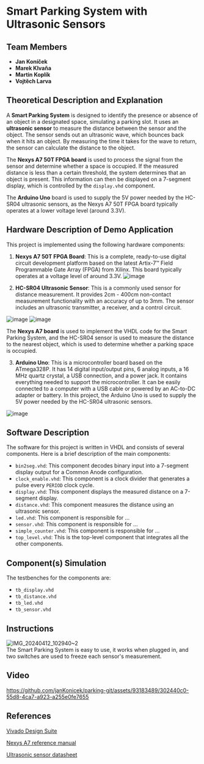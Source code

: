 # Smart Parking System with Ultrasonic Sensors

## Team Members
- **Jan Koníček**
- **Marek Klvaňa**
- **Martin Koplík**
- **Vojtěch Larva**

## Theoretical Description and Explanation
A **Smart Parking System** is designed to identify the presence or absence of an object in a designated space, simulating a parking slot. It uses an **ultrasonic sensor** to measure the distance between the sensor and the object. The sensor sends out an ultrasonic wave, which bounces back when it hits an object. By measuring the time it takes for the wave to return, the sensor can calculate the distance to the object.

The **Nexys A7 50T FPGA board** is used to process the signal from the sensor and determine whether a space is occupied. If the measured distance is less than a certain threshold, the system determines that an object is present. This information can then be displayed on a 7-segment display, which is controlled by the `display.vhd` component.

The **Arduino Uno** board is used to supply the 5V power needed by the HC-SR04 ultrasonic sensors, as the Nexys A7 50T FPGA board typically operates at a lower voltage level (around 3.3V).

## Hardware Description of Demo Application

This project is implemented using the following hardware components:

1. **Nexys A7 50T FPGA Board**: This is a complete, ready-to-use digital circuit development platform based on the latest Artix-7™ Field Programmable Gate Array (FPGA) from Xilinx. This board typically operates at a voltage level of around 3.3V.
![image](https://github.com/janKonicek/parking-git/assets/93183489/cbf24484-7c8d-4d5f-881c-a81818e93501)

2. **HC-SR04 Ultrasonic Sensor**: This is a commonly used sensor for distance measurement. It provides 2cm - 400cm non-contact measurement functionality with an accuracy of up to 3mm. The sensor includes an ultrasonic transmitter, a receiver, and a control circuit.

![image](https://github.com/janKonicek/parking-git/assets/93183489/2e5aff0d-3f97-40c2-8d31-db44c93f5ace)
![image](https://github.com/janKonicek/parking-git/assets/93183489/474df8db-e183-4e10-91af-cf07379e7d18)

The **Nexys A7 board** is used to implement the VHDL code for the Smart Parking System, and the HC-SR04 sensor is used to measure the distance to the nearest object, which is used to determine whether a parking space is occupied.

3. **Arduino Uno**: This is a microcontroller board based on the ATmega328P. It has 14 digital input/output pins, 6 analog inputs, a 16 MHz quartz crystal, a USB connection, and a power jack. It contains everything needed to support the microcontroller. It can be easily connected to a computer with a USB cable or powered by an AC-to-DC adapter or battery. In this project, the Arduino Uno is used to supply the 5V power needed by the HC-SR04 ultrasonic sensors.

![image](https://github.com/janKonicek/parking-git/assets/93183489/d88f189f-c7eb-49b9-8463-163a6273231d)


## Software Description
The software for this project is written in VHDL and consists of several components. Here is a brief description of the main components:

- `bin2seg.vhd`: This component decodes binary input into a 7-segment display output for a Common Anode configuration.
- `clock_enable.vhd`: This component is a clock divider that generates a pulse every `PERIOD` clock cycle.
- `display.vhd`: This component displays the measured distance on a 7-segment display.
- `distance.vhd`: This component measures the distance using an ultrasonic sensor.
- `led.vhd`: This component is responsible for ...
- `sensor.vhd`: This component is responsible for ...
- `simple_counter.vhd`: This component is responsible for ...
- `top_level.vhd`: This is the top-level component that integrates all the other components.

## Component(s) Simulation
The testbenches for the components are:
- `tb_display.vhd`
- `tb_distance.vhd`
- `tb_led.vhd`
- `tb_sensor.vhd`

## Instructions
![IMG_20240412_102940~2](https://github.com/janKonicek/parking-git/assets/93183489/9468692e-0fee-4770-8775-8740f2afcc37)  
The Smart Parking System is easy to use, it works when plugged in, and two switches are used to freeze each sensor's measurement. 

## Video
https://github.com/janKonicek/parking-git/assets/93183489/302440c0-55d8-4ca7-a923-a255e0fe7655

## References
[Vivado Design Suite](https://www.xilinx.com/products/design-tools/vivado.html)  

[Nexys A7 reference manual](https://digilent.com/reference/programmable-logic/nexys-a7/reference-manual)  

[Ultrasonic sensor datasheet](https://dratek.cz/docs/produkty/0/773/eses1500636000.pdf)

